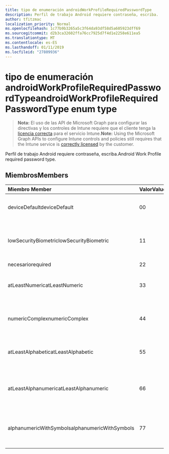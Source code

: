```yaml
---
title: tipo de enumeración androidWorkProfileRequiredPasswordType
description: Perfil de trabajo Android requiere contraseña, escriba.
author: tfitzmac
localization_priority: Normal
ms.openlocfilehash: 1c77b9b3265a5c3f64da93df58d5a605923dff69
ms.sourcegitcommit: d2b3ca32602ffa76cc7925d7f4d1e2258e611ea5
ms.translationtype: MT
ms.contentlocale: es-ES
ms.lasthandoff: 01/11/2019
ms.locfileid: "27809936"
---
```

# <a name="androidworkprofilerequiredpasswordtype-enum-type"></a><span data-ttu-id="1065d-103">tipo de enumeración androidWorkProfileRequiredPasswordType</span><span class="sxs-lookup"><span data-stu-id="1065d-103">androidWorkProfileRequiredPasswordType enum type</span></span>

> <span data-ttu-id="1065d-104">**Nota:** El uso de las API de Microsoft Graph para configurar las directivas y los controles de Intune requiere que el cliente tenga la [licencia correcta](https://go.microsoft.com/fwlink/?linkid=839381) para el servicio Intune.</span><span class="sxs-lookup"><span data-stu-id="1065d-104">**Note:** Using the Microsoft Graph APIs to configure Intune controls and policies still requires that the Intune service is [correctly licensed](https://go.microsoft.com/fwlink/?linkid=839381) by the customer.</span></span>

<span data-ttu-id="1065d-105">Perfil de trabajo Android requiere contraseña, escriba.</span><span class="sxs-lookup"><span data-stu-id="1065d-105">Android Work Profile required password type.</span></span>
## <a name="members"></a><span data-ttu-id="1065d-106">Miembros</span><span class="sxs-lookup"><span data-stu-id="1065d-106">Members</span></span>
|<span data-ttu-id="1065d-107">Miembro	</span><span class="sxs-lookup"><span data-stu-id="1065d-107">Member</span></span>|<span data-ttu-id="1065d-108">Valor</span><span class="sxs-lookup"><span data-stu-id="1065d-108">Value</span></span>|<span data-ttu-id="1065d-109">Description</span><span class="sxs-lookup"><span data-stu-id="1065d-109">Description</span></span>|
|:---|:---|:---|
|<span data-ttu-id="1065d-110">deviceDefault</span><span class="sxs-lookup"><span data-stu-id="1065d-110">deviceDefault</span></span>|<span data-ttu-id="1065d-111">0</span><span class="sxs-lookup"><span data-stu-id="1065d-111">0</span></span>|<span data-ttu-id="1065d-112">Valor predeterminado de dispositivo, sin intención.</span><span class="sxs-lookup"><span data-stu-id="1065d-112">Device default value, no intent.</span></span>|
|<span data-ttu-id="1065d-113">lowSecurityBiometric</span><span class="sxs-lookup"><span data-stu-id="1065d-113">lowSecurityBiometric</span></span>|<span data-ttu-id="1065d-114">1</span><span class="sxs-lookup"><span data-stu-id="1065d-114">1</span></span>|<span data-ttu-id="1065d-115">Contraseña biométrica en función de baja seguridad requerida.</span><span class="sxs-lookup"><span data-stu-id="1065d-115">Low security biometrics based password required.</span></span>|
|<span data-ttu-id="1065d-116">necesario</span><span class="sxs-lookup"><span data-stu-id="1065d-116">required</span></span>|<span data-ttu-id="1065d-117">2</span><span class="sxs-lookup"><span data-stu-id="1065d-117">2</span></span>|<span data-ttu-id="1065d-118">Necesario.</span><span class="sxs-lookup"><span data-stu-id="1065d-118">Required.</span></span>|
|<span data-ttu-id="1065d-119">atLeastNumeric</span><span class="sxs-lookup"><span data-stu-id="1065d-119">atLeastNumeric</span></span>|<span data-ttu-id="1065d-120">3</span><span class="sxs-lookup"><span data-stu-id="1065d-120">3</span></span>|<span data-ttu-id="1065d-121">Contraseña de al menos numérica requerida.</span><span class="sxs-lookup"><span data-stu-id="1065d-121">At least numeric password required.</span></span>|
|<span data-ttu-id="1065d-122">numericComplex</span><span class="sxs-lookup"><span data-stu-id="1065d-122">numericComplex</span></span>|<span data-ttu-id="1065d-123">4</span><span class="sxs-lookup"><span data-stu-id="1065d-123">4</span></span>|<span data-ttu-id="1065d-124">Contraseña compleja numérico requerida.</span><span class="sxs-lookup"><span data-stu-id="1065d-124">Numeric complex password required.</span></span>|
|<span data-ttu-id="1065d-125">atLeastAlphabetic</span><span class="sxs-lookup"><span data-stu-id="1065d-125">atLeastAlphabetic</span></span>|<span data-ttu-id="1065d-126">5</span><span class="sxs-lookup"><span data-stu-id="1065d-126">5</span></span>|<span data-ttu-id="1065d-127">Contraseña de al menos alfabético requerida.</span><span class="sxs-lookup"><span data-stu-id="1065d-127">At least alphabetic password required.</span></span>|
|<span data-ttu-id="1065d-128">atLeastAlphanumeric</span><span class="sxs-lookup"><span data-stu-id="1065d-128">atLeastAlphanumeric</span></span>|<span data-ttu-id="1065d-129">6</span><span class="sxs-lookup"><span data-stu-id="1065d-129">6</span></span>|<span data-ttu-id="1065d-130">Requerido una contraseña alfanumérica al menos.</span><span class="sxs-lookup"><span data-stu-id="1065d-130">At least alphanumeric password required.</span></span>|
|<span data-ttu-id="1065d-131">alphanumericWithSymbols</span><span class="sxs-lookup"><span data-stu-id="1065d-131">alphanumericWithSymbols</span></span>|<span data-ttu-id="1065d-132">7</span><span class="sxs-lookup"><span data-stu-id="1065d-132">7</span></span>|<span data-ttu-id="1065d-133">Al menos alfanumérico con contraseña símbolos requerida.</span><span class="sxs-lookup"><span data-stu-id="1065d-133">At least alphanumeric with symbols password required.</span></span>|



